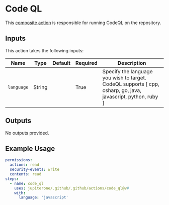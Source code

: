 # Code QL

This [composite action](./action.yml) is responsible for running CodeQL on the repository.

## Inputs

This action takes the following inputs:

| Name                        | Type    | Default                      | Required  | Description                                               |
| --------------------------- | ------- | ---------------------------- | --------- | --------------------------------------------------------- |
| `language`                  | String  |                              | True      | Specify the language you wish to target. CodeQL supports [ cpp, csharp, go, java, javascript, python, ruby ]
                                                                           
## Outputs

No outputs provided.                                              

## Example Usage

```yaml
permissions:
  actions: read
  security-events: write
  contents: read
steps:
  - name: code_ql
    uses: jupiterone/.github/.github/actions/code_ql@v#
    with:
      language: 'javascript'
```

